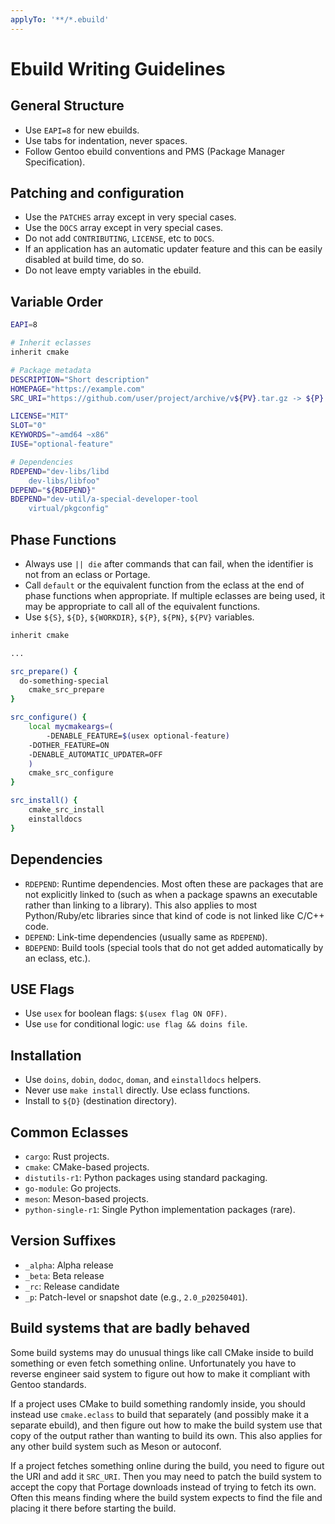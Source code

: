 ```yaml
---
applyTo: '**/*.ebuild'
---
```


<!-- markdownlint-disable no-hard-tabs -->

# Ebuild Writing Guidelines

## General Structure

- Use `EAPI=8` for new ebuilds.
- Use tabs for indentation, never spaces.
- Follow Gentoo ebuild conventions and PMS (Package Manager Specification).

## Patching and configuration

- Use the `PATCHES` array except in very special cases.
- Use the `DOCS` array except in very special cases.
- Do not add `CONTRIBUTING`, `LICENSE`, etc to `DOCS`.
- If an application has an automatic updater feature and this can be easily disabled at build time,
  do so.
- Do not leave empty variables in the ebuild.

## Variable Order

```bash
EAPI=8

# Inherit eclasses
inherit cmake

# Package metadata
DESCRIPTION="Short description"
HOMEPAGE="https://example.com"
SRC_URI="https://github.com/user/project/archive/v${PV}.tar.gz -> ${P}.tar.gz"

LICENSE="MIT"
SLOT="0"
KEYWORDS="~amd64 ~x86"
IUSE="optional-feature"

# Dependencies
RDEPEND="dev-libs/libd
	dev-libs/libfoo"
DEPEND="${RDEPEND}"
BDEPEND="dev-util/a-special-developer-tool
	virtual/pkgconfig"
```

## Phase Functions

- Always use `|| die` after commands that can fail, when the identifier is not from an eclass or
  Portage.
- Call `default` or the equivalent function from the eclass at the end of phase functions when
  appropriate. If multiple eclasses are being used, it may be appropriate to call all of the
  equivalent functions.
- Use `${S}`, `${D}`, `${WORKDIR}`, `${P}`, `${PN}`, `${PV}` variables.

```bash
inherit cmake

...

src_prepare() {
  do-something-special
	cmake_src_prepare
}

src_configure() {
	local mycmakeargs=(
		-DENABLE_FEATURE=$(usex optional-feature)
    -DOTHER_FEATURE=ON
    -DENABLE_AUTOMATIC_UPDATER=OFF
	)
	cmake_src_configure
}

src_install() {
	cmake_src_install
	einstalldocs
}
```

## Dependencies

- `RDEPEND`: Runtime dependencies. Most often these are packages that are not explicitly linked to
  (such as when a package spawns an executable rather than linking to a library). This also applies
  to most Python/Ruby/etc libraries since that kind of code is not linked like C/C++ code.
- `DEPEND`: Link-time dependencies (usually same as `RDEPEND`).
- `BDEPEND`: Build tools (special tools that do not get added automatically by an eclass, etc.).

## USE Flags

- Use `usex` for boolean flags: `$(usex flag ON OFF)`.
- Use `use` for conditional logic: `use flag && doins file`.

## Installation

- Use `doins`, `dobin`, `dodoc`, `doman`, and `einstalldocs` helpers.
- Never use `make install` directly. Use eclass functions.
- Install to `${D}` (destination directory).

## Common Eclasses

- `cargo`: Rust projects.
- `cmake`: CMake-based projects.
- `distutils-r1`: Python packages using standard packaging.
- `go-module`: Go projects.
- `meson`: Meson-based projects.
- `python-single-r1`: Single Python implementation packages (rare).

## Version Suffixes

- `_alpha`: Alpha release
- `_beta`: Beta release
- `_rc`: Release candidate
- `_p`: Patch-level or snapshot date (e.g., `2.0_p20250401`).

## Build systems that are badly behaved

Some build systems may do unusual things like call CMake inside to build something or even fetch
something online. Unfortunately you have to reverse engineer said system to figure out how to make
it compliant with Gentoo standards.

If a project uses CMake to build something randomly inside, you should instead use `cmake.eclass` to
build that separately (and possibly make it a separate ebuild), and then figure out how to make the
build system use that copy of the output rather than wanting to build its own. This also applies
for any other build system such as Meson or autoconf.

If a project fetches something online during the build, you need to figure out the URI and add it
`SRC_URI`. Then you may need to patch the build system to accept the copy that Portage downloads
instead of trying to fetch its own. Often this means finding where the build system expects to
find the file and placing it there before starting the build.
